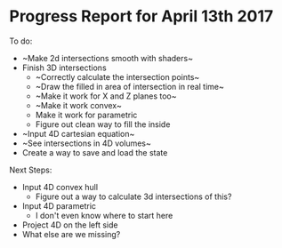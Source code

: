 # Progress Report for April 13th 2017

To do:

* ~Make 2d intersections smooth with shaders~
* Finish 3D intersections 
  * ~Correctly calculate the intersection points~
  * ~Draw the filled in area of intersection in real time~
  * ~Make it work for X and Z planes too~
  * ~Make it work convex~
  * Make it work for parametric
  * Figure out clean way to fill the inside 
* ~Input 4D cartesian equation~
* ~See intersections in 4D volumes~
* Create a way to save and load the state

Next Steps:

* Input 4D convex hull
  * Figure out a way to calculate 3d intersections of this?
* Input 4D parametric 
  * I don't even know where to start here 
* Project 4D on the left side 
* What else are we missing?
